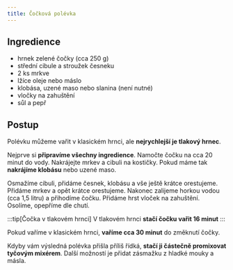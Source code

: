 ```yaml
---
title: Čočková polévka
---
```


## Ingredience

- hrnek zelené čočky (cca 250 g)
- střední cibule a stroužek česneku
- 2 ks mrkve
- lžíce oleje nebo máslo
- klobása, uzené maso nebo slanina (není nutné)
- vločky na zahuštění
- sůl a pepř

## Postup

Polévku můžeme vařit v klasickém hrnci, ale **nejrychlejší je tlakový hrnec**.

Nejprve si **připravíme všechny ingredience**. Namočte čočku na cca 20 minut do
vody. Nakrájejte mrkev a cibuli na kostičky. Pokud máme tak **nakrájíme
klobásu** nebo uzené maso.

Osmažíme cibuli, přidáme česnek, klobásu a vše ještě krátce orestujeme. Přidáme
mrkev a opět krátce orestujeme. Nakonec zalijeme horkou vodou (cca 1,5 litru) a
přihodíme čočku. Přidáme hrst vloček na zahuštění. Osolíme, opepříme dle chutí.

:::tip[Čočka v tlakovém hrnci] V tlakovém hrnci **stačí čočku vařit 16 minut** :::

Pokud vaříme v klasickém hrnci, **vaříme cca 30 minut** do změknutí čočky.

Kdyby vám výsledná polévka přišla příliš řídká, **stačí ji částečně promixovat
tyčovým mixérem**. Další možností je přidat zásmažku z hladké mouky a másla.
